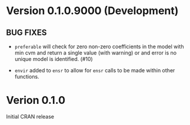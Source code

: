 # Version 0.1.0.9000 (Development)

## BUG FIXES

* `preferable` will check for zero non-zero coefficients in the model with min
  cvm and return a single value (with warning) or and error is no unique model
  is identified. (#10)

* `envir` added to `ensr` to allow for `ensr` calls to be made within other
  functions.

# Verion 0.1.0

Initial CRAN release
